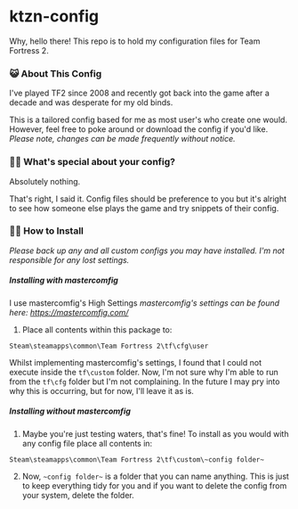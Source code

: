 # ktzn-config

Why, hello there! This repo is to hold my configuration files for Team Fortress 2. 


### 😺 About This Config

I've played TF2 since 2008 and recently got back into the game after a decade and was desperate for my old binds.

This is a tailored config based for me as most user's who create one would. However, feel free to poke around or download the config if you'd like. *Please note, changes can be made frequently without notice.*



### 🐱‍👓 What's special about your config?

Absolutely nothing.

That's right, I said it. Config files should be preference to you but it's alright to see how someone else plays the game and try snippets of their config.



### 🐱‍💻 How to Install

*Please back up any and all custom configs you may have installed. I'm not responsible for any lost settings.*



  ##### Installing with mastercomfig
  I use mastercomfig's High Settings
  *mastercomfig's settings can be found here: https://mastercomfig.com/*

  1. Place all contents within this package to:

  ```
  Steam\steamapps\common\Team Fortress 2\tf\cfg\user
  ```

  Whilst implementing mastercomfig's settings, I found that I could not execute inside the `tf\custom` folder. Now, I'm not sure why I'm able to run from the `tf\cfg` folder but I'm not complaining. In the future I may pry into why this is occurring, but for now, I'll leave it as is.



  ##### Installing without mastercomfig

  1. Maybe you're just testing waters, that's fine! To install as you would with any config file place all contents in:

  ```
  Steam\steamapps\common\Team Fortress 2\tf\custom\~config folder~
  ```

  2. Now, `~config folder~` is a folder that you can name anything. This is just to keep everything tidy for you and if you want to delete the config from your system, delete the folder.

